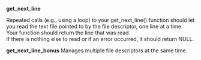 <b>get_next_line</b>

Repeated calls (e.g., using a loop) to your get_next_line() function should let
you read the text file pointed to by the file descriptor, one line at a time.<br>
Your function should return the line that was read.<br>
If there is nothing else to read or if an error occurred, it should return NULL.<br>


<b>get_next_line_bonus</b>
Manages multiple file descriptors at the same time.<br>

